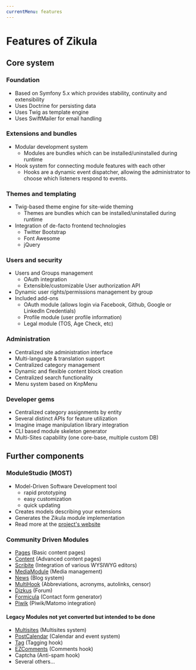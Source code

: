 ```yaml
---
currentMenu: features
---
```

# Features of Zikula

## Core system

### Foundation

- Based on Symfony 5.x which provides stability, continuity and extensibility
- Uses Doctrine for persisting data
- Uses Twig as template engine
- Uses SwiftMailer for email handling

### Extensions and bundles

- Modular development system
  - Modules are bundles which can be installed/uninstalled during runtime
- Hook system for connecting module features with each other
  - Hooks are a dynamic event dispatcher, allowing the administrator to choose which listeners respond to events.

### Themes and templating

- Twig-based theme engine for site-wide theming
  - Themes are bundles which can be installed/uninstalled during runtime
- Integration of de-facto frontend technologies
  - Twitter Bootstrap
  - Font Awesome
  - jQuery

### Users and security

- Users and Groups management
  - OAuth integration
  - Extensible/customizable User authorization API
- Dynamic user rights/permissions management by group
- Included add-ons
  - OAuth module (allows login via Facebook, Github, Google or LinkedIn Credentials)
  - Profile module (user profile information)
  - Legal module (TOS, Age Check, etc)

### Administration

- Centralized site administration interface
- Multi-language & translation support
- Centralized category management
- Dynamic and flexible content block creation
- Centralized search functionality
- Menu system based on KnpMenu

### Developer gems

- Centralized category assignments by entity
- Several distinct APIs for feature utilization
- Imagine image manipulation library integration
- CLI based module skeleton generator
- Multi-Sites capability (one core-base, multiple custom DB)

## Further components

### ModuleStudio (MOST)

- Model-Driven Software Development tool
  - rapid prototyping
  - easy customization
  - quick updating
- Creates models describing your extensions
- Generates the Zikula module implementation
- Read more at the [project's website](https://modulestudio.de/en)

### Community Driven Modules

- [Pages](https://github.com/zikula-modules/Pages) (Basic content pages)
- [Content](https://github.com/zikula-modules/Content) (Advanced content pages)
- [Scribite](https://github.com/zikula-modules/Scribite) (Integration of various WYSIWYG editors)
- [MediaModule](https://github.com/zikula-modules/MediaModule) (Media management)
- [News](https://github.com/Portugao/News) (Blog system)
- [MultiHook](https://github.com/zikula-modules/MultiHook) (Abbreviations, acronyms, autolinks, censor)
- [Dizkus](https://github.com/zikula-modules/DizkusModule) (Forum)
- [Formicula](https://github.com/zikula-ev/Formicula) (Contact form generator)
- [Piwik](https://github.com/Guite/Piwik) (Piwik/Matomo integration)

#### Legacy Modules not yet converted but intended to be done

- [Multisites](https://github.com/zikula-modules/Multisites) (Multisites system)
- [PostCalendar](https://github.com/craigh/PostCalendar) (Calendar and event system)
- [Tag](https://github.com/craigh/Tag) (Tagging hook)
- [EZComments](https://github.com/zikula-modules/EZComments) (Comments hook)
- Captcha (Anti-spam hook)
- Several others...
